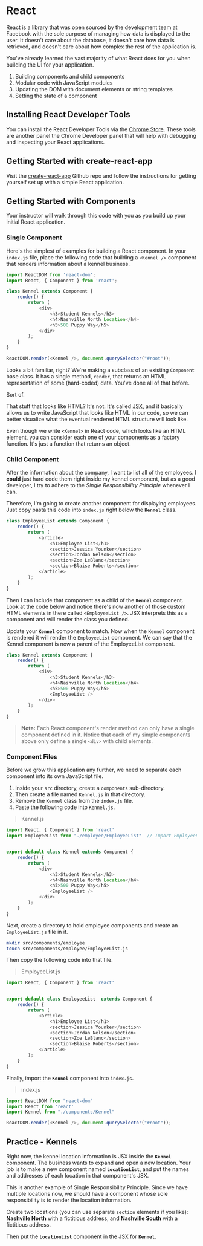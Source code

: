 # React

React is a library that was open sourced by the development team at Facebook with the sole purpose of managing how data is displayed to the user. It doesn't care about the database, it doesn't care how data is retrieved, and doesn't care about how complex the rest of the application is.

You've already learned the vast majority of what React does for you when building the UI for your application.

1. Building components and child components
1. Modular code with JavaScript modules
1. Updating the DOM with document elements or string templates
1. Setting the state of a component

## Installing React Developer Tools

You can install the React Developer Tools via the [Chrome Store](https://chrome.google.com/webstore/detail/react-developer-tools/fmkadmapgofadopljbjfkapdkoienihi). These tools are another panel the Chrome Developer panel that will help with debugging and inspecting your React applications.

## Getting Started with create-react-app

Visit the [create-react-app](https://github.com/facebook/create-react-app/) Github repo and follow the instructions for getting yourself set up with a simple React application.

## Getting Started with Components

Your instructor will walk through this code with you as you build up your initial React application.

### Single Component

Here's the simplest of examples for building a React component. In your `index.js` file, place the following code that building a `<Kennel />` component that renders information about a kennel business.

```js
import ReactDOM from 'react-dom';
import React, { Component } from 'react';

class Kennel extends Component {
    render() {
        return (
            <div>
                <h3>Student Kennels</h3>
                <h4>Nashville North Location</h4>
                <h5>500 Puppy Way</h5>
            </div>
        );
    }
}

ReactDOM.render(<Kennel />, document.querySelector("#root"));
```
Looks a bit familiar, right? We're making a subclass of an existing `Component` base class. It has a single method, `render`, that returns an HTML representation of some (hard-coded) data. You've done all of that before.

Sort of.

That stuff that looks like HTML? It's not. It's called [JSX](https://reactjs.org/docs/introducing-jsx.html), and it basically allows us to write JavaScript that looks like HTML in our code, so we can better visualize what the eventual rendered HTML structure will look like.

Even though we write `<Kennel>` in React code, which looks like an HTML element, you can consider each one of your components as a factory function. It's just a function that returns an object.

### Child Component

After the information about the company, I want to list all of the employees. I **could** just hard code them right inside my kennel component, but as a good developer, I try to adhere to the *Single Responsibility Principle* whenever I can.

Therefore, I'm going to create another component for displaying employees. Just copy pasta this code into `index.js` right below the **`Kennel`** class.

```js
class EmployeeList extends Component {
    render() {
        return (
            <article>
                <h1>Employee List</h1>
                <section>Jessica Younker</section>
                <section>Jordan Nelson</section>
                <section>Zoe LeBlanc</section>
                <section>Blaise Roberts</section>
            </article>
        );
    }
}
```

Then I can include that component as a child of the **`Kennel`** component. Look at the code below and notice there's now another of those custom HTML elements in there called `<EmployeeList />`. JSX interprets this as a component and will render the class you defined.

Update your **`Kennel`** component to match. Now when the `Kennel` component is rendered it will render the `EmployeeList` component. We can say that the Kennel component is now a parent of the EmployeeList component.

```js
class Kennel extends Component {
    render() {
        return (
            <div>
                <h3>Student Kennels</h3>
                <h4>Nashville North Location</h4>
                <h5>500 Puppy Way</h5>
                <EmployeeList />
            </div>
        );
    }
}
```

> **Note:** Each React component's render method can only have a single component defined in it. Notice that each of my simple components above only define a single `<div>` with child elements.

### Component Files

Before we grow this application any further, we need to separate each component into its own JavaScript file.

1. Inside your `src` directory, create a `components` sub-directory.
1. Then create a file named `Kennel.js` in that directory.
1. Remove the `Kennel` class from the `index.js` file.
1. Paste the following code into `Kennel.js`.

> Kennel.js

```js
import React, { Component } from 'react'
import EmployeeList from "./employee/EmployeeList"  // Import EmployeeList component


export default class Kennel extends Component {
    render() {
        return (
            <div>
                <h3>Student Kennels</h3>
                <h4>Nashville North Location</h4>
                <h5>500 Puppy Way</h5>
                <EmployeeList />
            </div>
        );
    }
}
```

Next, create a directory to hold employee components and create an `EmployeeList.js` file in it.

```sh
mkdir src/components/employee
touch src/components/employee/EmployeeList.js
```

Then copy the following code into that file.

> EmployeeList.js

```js
import React, { Component } from 'react'


export default class EmployeeList  extends Component {
    render() {
        return (
            <article>
                <h1>Employee List</h1>
                <section>Jessica Younker</section>
                <section>Jordan Nelson</section>
                <section>Zoe LeBlanc</section>
                <section>Blaise Roberts</section>
            </article>
        );
    }
}
```

Finally, import the **`Kennel`** component into `index.js`.

> index.js

```js
import ReactDOM from "react-dom"
import React from 'react'
import Kennel from "./components/Kennel"

ReactDOM.render(<Kennel />, document.querySelector("#root"));
```

## Practice - Kennels

Right now, the kennel location information is JSX inside the **`Kennel`** component. The business wants to expand and open a new location. Your job is to make a new component named **`LocationList`**, and put the names and addresses of each location in that component's JSX.

This is another example of Single Responsibility Principle. Since we have multiple locations now, we should have a component whose sole responsibility is to render the location information.

Create two locations (you can use separate `section` elements if you like): **Nashville North** with a fictitious address, and **Nashville South** with a fictitious address.

Then put the **`LocationList`** component in the JSX for **`Kennel`**.
